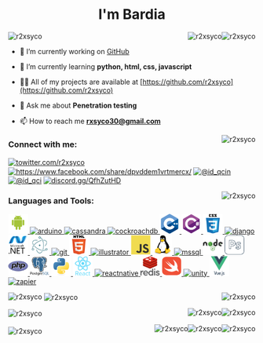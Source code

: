 <h1 align="center">I'm Bardia</h1>
<img align="right" alt="r2xsyco" with = "400" src="https://raw.githubusercontent.com/andreasbm/readme/master/assets/lines/rainbow.png">

<img align="right" alt="r2xsyco" with = "400" src="https://user-images.githubusercontent.com/79422726/209227483-e2a272d5-1254-4828-823e-674ba891e8eb.gif">



<p align="left"> <img src="https://komarev.com/ghpvc/?username=r2xsyco&label=Profile%20views&color=0e75b6&style=flat" alt="r2xsyco" /> </p>

- 🔭 I’m currently working on [GitHub](https://github.com/r2xsyco)

- 🌱 I’m currently learning **python, html, css, javascript**

- 👨‍💻 All of my projects are available at [https://github.com/r2xsyco](https://github.com/r2xsyco)
- 💬 Ask me about **Penetration testing**
- 📫 How to reach me **rxsyco30@gmail.com**
<img align="right" alt="r2xsyco" with = "400" src="https://raw.githubusercontent.com/andreasbm/readme/master/assets/lines/rainbow.png">

<h3 align="left">Connect with me:</h3>
<p align="left">
<a href="https://twitter.com/towitter.com/r2xsyco" target="blank"><img align="center" src="https://raw.githubusercontent.com/rahuldkjain/github-profile-readme-generator/master/src/images/icons/Social/twitter.svg" alt="towitter.com/r2xsyco" height="30" width="40" /></a>
<a href="https://fb.com/https://www.facebook.com/share/dpvddem1vrtmercx/" target="blank"><img align="center" src="https://raw.githubusercontent.com/rahuldkjain/github-profile-readme-generator/master/src/images/icons/Social/facebook.svg" alt="https://www.facebook.com/share/dpvddem1vrtmercx/" height="30" width="40" /></a>
<a href="https://instagram.com/@id_qcin" target="blank"><img align="center" src="https://raw.githubusercontent.com/rahuldkjain/github-profile-readme-generator/master/src/images/icons/Social/instagram.svg" alt="@id_qcin" height="30" width="40" /></a>
<a href="https://www.youtube.com/c/@id_qci" target="blank"><img align="center" src="https://raw.githubusercontent.com/rahuldkjain/github-profile-readme-generator/master/src/images/icons/Social/youtube.svg" alt="@id_qci" height="30" width="40" /></a>
<a href="https://discord.gg/discord.gg/QfhZutHD" target="blank"><img align="center" src="https://raw.githubusercontent.com/rahuldkjain/github-profile-readme-generator/master/src/images/icons/Social/discord.svg" alt="discord.gg/QfhZutHD" height="30" width="40" /></a>
</p>
<img align="right" alt="r2xsyco" with = "400" src="https://raw.githubusercontent.com/andreasbm/readme/master/assets/lines/rainbow.png">

<h3 align="left">Languages and Tools:</h3>
<p align="left"> <a href="https://developer.android.com" target="_blank" rel="noreferrer"> <img src="https://raw.githubusercontent.com/devicons/devicon/master/icons/android/android-original-wordmark.svg" alt="android" width="40" height="40"/> </a> <a href="https://www.arduino.cc/" target="_blank" rel="noreferrer"> <img src="https://cdn.worldvectorlogo.com/logos/arduino-1.svg" alt="arduino" width="40" height="40"/> </a> <a href="https://cassandra.apache.org/" target="_blank" rel="noreferrer"> <img src="https://www.vectorlogo.zone/logos/apache_cassandra/apache_cassandra-icon.svg" alt="cassandra" width="40" height="40"/> </a> <a href="https://www.cockroachlabs.com/product/cockroachdb/" target="_blank" rel="noreferrer"> <img src="https://cdn.worldvectorlogo.com/logos/cockroachdb.svg" alt="cockroachdb" width="40" height="40"/> </a> <a href="https://www.w3schools.com/cpp/" target="_blank" rel="noreferrer"> <img src="https://raw.githubusercontent.com/devicons/devicon/master/icons/cplusplus/cplusplus-original.svg" alt="cplusplus" width="40" height="40"/> </a> <a href="https://www.w3schools.com/cs/" target="_blank" rel="noreferrer"> <img src="https://raw.githubusercontent.com/devicons/devicon/master/icons/csharp/csharp-original.svg" alt="csharp" width="40" height="40"/> </a> <a href="https://www.w3schools.com/css/" target="_blank" rel="noreferrer"> <img src="https://raw.githubusercontent.com/devicons/devicon/master/icons/css3/css3-original-wordmark.svg" alt="css3" width="40" height="40"/> </a> <a href="https://www.djangoproject.com/" target="_blank" rel="noreferrer"> <img src="https://cdn.worldvectorlogo.com/logos/django.svg" alt="django" width="40" height="40"/> </a> <a href="https://dotnet.microsoft.com/" target="_blank" rel="noreferrer"> <img src="https://raw.githubusercontent.com/devicons/devicon/master/icons/dot-net/dot-net-original-wordmark.svg" alt="dotnet" width="40" height="40"/> </a> <a href="https://www.electronjs.org" target="_blank" rel="noreferrer"> <img src="https://raw.githubusercontent.com/devicons/devicon/master/icons/electron/electron-original.svg" alt="electron" width="40" height="40"/> </a> <a href="https://git-scm.com/" target="_blank" rel="noreferrer"> <img src="https://www.vectorlogo.zone/logos/git-scm/git-scm-icon.svg" alt="git" width="40" height="40"/> </a> <a href="https://www.w3.org/html/" target="_blank" rel="noreferrer"> <img src="https://raw.githubusercontent.com/devicons/devicon/master/icons/html5/html5-original-wordmark.svg" alt="html5" width="40" height="40"/> </a> <a href="https://www.adobe.com/in/products/illustrator.html" target="_blank" rel="noreferrer"> <img src="https://www.vectorlogo.zone/logos/adobe_illustrator/adobe_illustrator-icon.svg" alt="illustrator" width="40" height="40"/> </a> <a href="https://developer.mozilla.org/en-US/docs/Web/JavaScript" target="_blank" rel="noreferrer"> <img src="https://raw.githubusercontent.com/devicons/devicon/master/icons/javascript/javascript-original.svg" alt="javascript" width="40" height="40"/> </a> <a href="https://www.linux.org/" target="_blank" rel="noreferrer"> <img src="https://raw.githubusercontent.com/devicons/devicon/master/icons/linux/linux-original.svg" alt="linux" width="40" height="40"/> </a> <a href="https://www.microsoft.com/en-us/sql-server" target="_blank" rel="noreferrer"> <img src="https://www.svgrepo.com/show/303229/microsoft-sql-server-logo.svg" alt="mssql" width="40" height="40"/> </a> <a href="https://nodejs.org" target="_blank" rel="noreferrer"> <img src="https://raw.githubusercontent.com/devicons/devicon/master/icons/nodejs/nodejs-original-wordmark.svg" alt="nodejs" width="40" height="40"/> </a> <a href="https://www.photoshop.com/en" target="_blank" rel="noreferrer"> <img src="https://raw.githubusercontent.com/devicons/devicon/master/icons/photoshop/photoshop-line.svg" alt="photoshop" width="40" height="40"/> </a> <a href="https://www.php.net" target="_blank" rel="noreferrer"> <img src="https://raw.githubusercontent.com/devicons/devicon/master/icons/php/php-original.svg" alt="php" width="40" height="40"/> </a> <a href="https://www.postgresql.org" target="_blank" rel="noreferrer"> <img src="https://raw.githubusercontent.com/devicons/devicon/master/icons/postgresql/postgresql-original-wordmark.svg" alt="postgresql" width="40" height="40"/> </a> <a href="https://www.python.org" target="_blank" rel="noreferrer"> <img src="https://raw.githubusercontent.com/devicons/devicon/master/icons/python/python-original.svg" alt="python" width="40" height="40"/> </a> <a href="https://reactjs.org/" target="_blank" rel="noreferrer"> <img src="https://raw.githubusercontent.com/devicons/devicon/master/icons/react/react-original-wordmark.svg" alt="react" width="40" height="40"/> </a> <a href="https://reactnative.dev/" target="_blank" rel="noreferrer"> <img src="https://reactnative.dev/img/header_logo.svg" alt="reactnative" width="40" height="40"/> </a> <a href="https://redis.io" target="_blank" rel="noreferrer"> <img src="https://raw.githubusercontent.com/devicons/devicon/master/icons/redis/redis-original-wordmark.svg" alt="redis" width="40" height="40"/> </a> <a href="https://developer.apple.com/swift/" target="_blank" rel="noreferrer"> <img src="https://raw.githubusercontent.com/devicons/devicon/master/icons/swift/swift-original.svg" alt="swift" width="40" height="40"/> </a> <a href="https://unity.com/" target="_blank" rel="noreferrer"> <img src="https://www.vectorlogo.zone/logos/unity3d/unity3d-icon.svg" alt="unity" width="40" height="40"/> </a> <a href="https://vuejs.org/" target="_blank" rel="noreferrer"> <img src="https://raw.githubusercontent.com/devicons/devicon/master/icons/vuejs/vuejs-original-wordmark.svg" alt="vuejs" width="40" height="40"/> </a> <a href="https://zapier.com" target="_blank" rel="noreferrer"> 
<img src="https://www.vectorlogo.zone/logos/zapier/zapier-icon.svg" alt="zapier" width="40" height="40"/> </a> </p>
<img align="right" alt="r2xsyco" with = "400" src="https://raw.githubusercontent.com/andreasbm/readme/master/assets/lines/rainbow.png">

<p><img align="left" src="https://github-readme-stats.vercel.app/api/top-langs?username=r2xsyco&show_icons=true&locale=en&layout=compact" alt="r2xsyco" /></p>

<p>&nbsp;<img align="center" src="https://github-readme-stats.vercel.app/api?username=r2xsyco&show_icons=true&locale=en" alt="r2xsyco" /></p>
<img align="right" alt="r2xsyco" with = "400" src="https://raw.githubusercontent.com/andreasbm/readme/master/assets/lines/rainbow.png">

<img align="right" alt="r2xsyco" with = "400" src="https://raw.githubusercontent.com/andreasbm/readme/master/assets/lines/rainbow.png">

<p><img align="center" src="https://github-readme-streak-stats.herokuapp.com/?user=r2xsyco&" alt="r2xsyco" /></p>
<img align="right" alt="r2xsyco" with = "400" src="https://raw.githubusercontent.com/andreasbm/readme/master/assets/lines/rainbow.png">

<img align="right" alt="r2xsyco" with = "400" src="https://user-images.githubusercontent.com/79422726/209217641-7e2f383c-e008-42c6-ab40-be2aa906f35c.png">
<img align="right" alt="r2xsyco" with = "400" src="https://raw.githubusercontent.com/andreasbm/readme/master/assets/lines/rainbow.png">

<img align="middle" alt="r2xsyco" with = "400" src="https://user-images.githubusercontent.com/79422726/209227780-fbf22e91-a02c-4c07-916e-4dec48e97ff0.gif">
